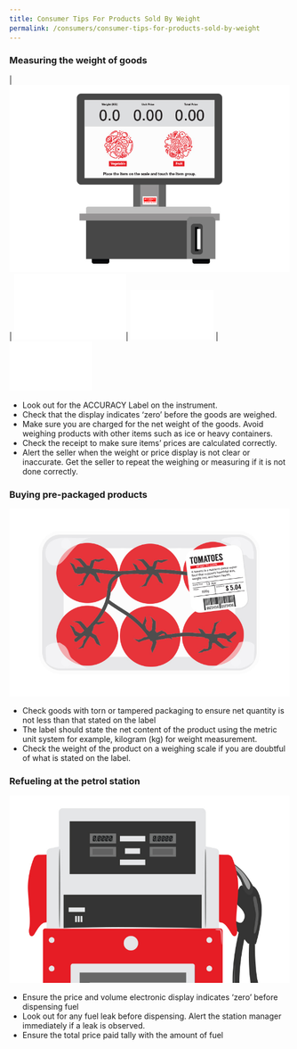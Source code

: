 ```yaml
---
title: Consumer Tips For Products Sold By Weight
permalink: /consumers/consumer-tips-for-products-sold-by-weight
---
```


### Measuring the weight of goods

| ![illustration-02](/images/Consumers/illustration-02.jpg) | ![blank2](images/about/blank2.png)| ![blank1](images/about/blank1.png) | ![blank1](images/about/blank1.png)
- Look out for the ACCURACY Label on the instrument.
- Check that the display indicates ‘zero’ before the goods are weighed.
- Make sure you are charged for the net weight of the goods. Avoid weighing products with other items such as ice or heavy containers.
- Check the receipt to make sure items’ prices are calculated correctly.
- Alert the seller when the weight or price display is not clear or inaccurate. Get the seller to repeat the weighing or measuring if it is not done correctly.

### Buying pre-packaged products
![illustration-01](/images/Consumers/illustration-01.jpg)
- Check goods with torn or tampered packaging to ensure net quantity is not less than that stated on the label
- The label should state the net content of the product using the metric unit system for example, kilogram (kg) for weight measurement.
- Check the weight of the product on a weighing scale if you are doubtful of what is stated on the label.

### Refueling at the petrol station
![illustration-03](/images/Consumers/illustration-03.jpg)
- Ensure the price and volume electronic display indicates ‘zero’ before dispensing fuel
- Look out for any fuel leak before dispensing. Alert the station manager immediately if a leak is observed.
- Ensure the total price paid tally with the amount of fuel 
